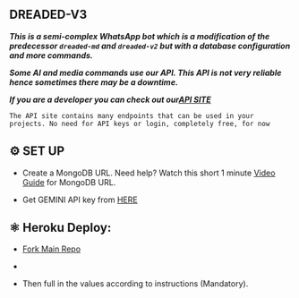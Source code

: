 ## DREADED-V3

***This is a semi-complex WhatsApp bot which is a modification of the predecessor `dreaded-md` and `dreaded-v2` but with a database configuration and more commands.***


 ***Some AI and media commands use our API. This API is not very reliable hence sometimes there may be a downtime.***

***If you are a developer you can check out our[API SITE](https://api.dreaded.site)***


 

 `The API site contains many endpoints that can be used in your projects. No need for API keys or login, completely free, for now`

## ⚙️ SET UP

- Create a MongoDB URL. Need help? Watch this short 1 minute [Video Guide](https://youtube.com/shorts/pIHvoXkwmq4?feature=share) for MongoDB URL.

- Get GEMINI API key from [HERE](https://aistudio.google.com/app/apikey)





## ⚛️ Heroku Deploy:
      
- [Fork Main Repo](https://github.com/FantoX/Atlas-MD/fork)

- 
- Then full in the values according to instructions (Mandatory).

